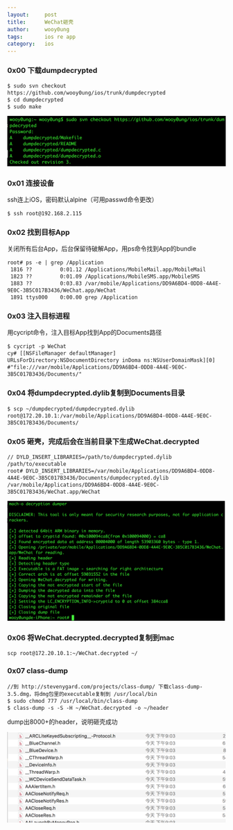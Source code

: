 ```yaml
---
layout:     post
title:      WeChat砸壳
author:     wooy0ung
tags: 		ios re app
category:  	ios
---
```


### 0x00 下载dumpdecrypted

```
$ sudo svn checkout https://github.com/wooy0ung/ios/trunk/dumpdecrypted
$ cd dumpdecrypted
$ sudo make
```

![](/assets/img/ios/2017-06-15-app-decrypt/0x00.png)
<!-- more -->


### 0x01 连接设备

ssh连上iOS，密码默认alpine（可用passwd命令更改）

```
$ ssh root@192.168.2.115
```


### 0x02 找到目标App

关闭所有后台App，后台保留待破解App，用ps命令找到App的bundle

```
root# ps -e | grep /Application
 1816 ??         0:01.12 /Applications/MobileMail.app/MobileMail
 1823 ??         0:01.09 /Applications/MobileSMS.app/MobileSMS
 1883 ??         0:03.83 /var/mobile/Applications/DD9A6BD4-0DD8-4A4E-9E0C-3B5C017B3436/WeChat.app/WeChat
 1891 ttys000    0:00.00 grep /Application
```


### 0x03 注入目标进程

用cycript命令，注入目标App找到App的Documents路径

```
$ cycript -p WeChat
cy# [[NSFileManager defaultManager] URLsForDirectory:NSDocumentDirectory inDoma ns:NSUserDomainMask][0]
#"file:///var/mobile/Applications/DD9A6BD4-0DD8-4A4E-9E0C-3B5C017B3436/Documents/"
```


### 0x04 将dumpdecrypted.dylib复制到Documents目录

```
$ scp ~/dumpdecrypted/dumpdecrypted.dylib root@172.20.10.1:/var/mobile/Applications/DD9A6BD4-0DD8-4A4E-9E0C-3B5C017B3436/Documents/
```


### 0x05 砸壳，完成后会在当前目录下生成WeChat.decrypted

```
// DYLD_INSERT_LIBRARIES=/path/to/dumpdecrypted.dylib /path/to/executable
root# DYLD_INSERT_LIBRARIES=/var/mobile/Applications/DD9A6BD4-0DD8-4A4E-9E0C-3B5C017B3436/Documents/dumpdecrypted.dylib /var/mobile/Applications/DD9A6BD4-0DD8-4A4E-9E0C-3B5C017B3436/WeChat.app/WeChat
```

![](/assets/img/ios/2017-06-15-app-decrypt/0x01.png)


### 0x06 将WeChat.decrypted.decrypted复制到mac

```
scp root@172.20.10.1:~/WeChat.decrypted ~/
```

### 0x07 class-dump

```
//到 http://stevenygard.com/projects/class-dump/ 下载class-dump-3.5.dmg，将dmg包里的executable复制到 /usr/local/bin
$ sudo chmod 777 /usr/local/bin/class-dump
$ class-dump -s -S -H ~/WeChat.decrypted -o ~/header
```

dump出8000+的header，说明砸壳成功

![](/assets/img/ios/2017-06-15-app-decrypt/0x02.png)
